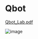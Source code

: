 # Qbot

[Qbot_Lab.pdf](https://github.com/Jokuchh/Qbot-Research/files/8840391/Qbot_Lab.pdf)

![image](https://user-images.githubusercontent.com/92337987/172062401-4e283810-f503-43b2-bad7-421cd13e2107.png)
